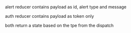 alert reducer contains payload as id, alert type and message 

auth reducer contains payload as token only

both return a state based on the  tpe from the dispatch 